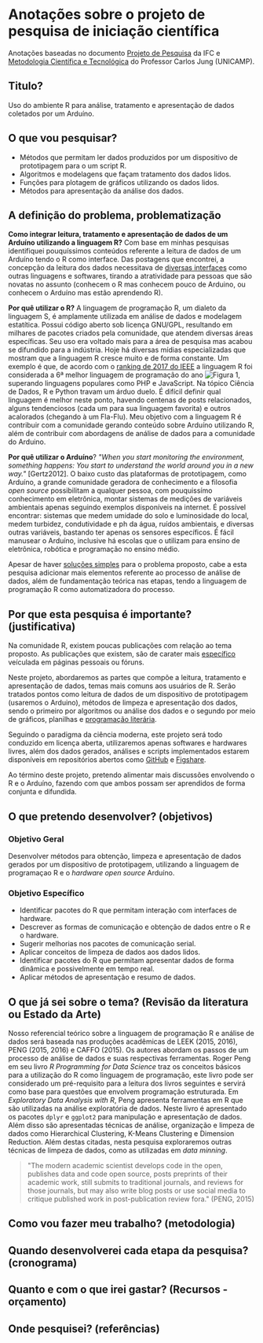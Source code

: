# Anotações sobre o projeto de pesquisa de iniciação científica

Anotações baseadas no documento [Projeto de Pesquisa](http://biblioteca.ifc.edu.br/wp-content/uploads/sites/9/2014/07/Como-elaborar-um-projeto-de-pesquisa-de-Inicia%C3%A7%C3%A3o-Cient%C3%ADfica.pdf) da IFC e [Metodologia Científica e Tecnológica](http://www.dsce.fee.unicamp.br/~antenor/mod8.pdf) do Professor Carlos Jung (UNICAMP).

## Titulo?

Uso do ambiente R para análise, tratamento e apresentação de dados coletados por um Arduíno.

## O que vou pesquisar?

* Métodos que permitam ler dados produzidos por um dispositivo de prototipagem para o um script R.
* Algoritmos e modelagens que façam tratamento dos dados lidos.
* Funções para plotagem de gráficos utilizando os dados lidos.
* Métodos para apresentação da análise dos dados.

## A definição do problema, problematização

**Como integrar leitura, tratamento e apresentação de dados de um Arduíno utilizando a linguagem R?** Com base em minhas pesquisas identifiquei pouquíssimos conteúdos referente a leitura de dados de um Arduíno tendo o R como interface. Das postagens que encontrei, a concepção da leitura dos dados necessitava de [diversas interfaces](https://magesblog.com/post/2012-10-02-connecting-real-world-to-r-with-arduino/) como outras linguagens e softwares, tirando a atratividade para pessoas que são novatas no assunto (conhecem o R mas conhecem pouco de Arduino, ou conhecem o Arduíno mas estão aprendendo R).

**Por quê utilizar o R?** A linguagem de programação R, um dialeto da linguagem S, é amplamente utilizada em análise de dados e modelagem estatítica. Possui código aberto sob licença GNU/GPL, resultando em milhares de pacotes criados pela comunidade, que atendem diversas áreas específicas. Seu uso era voltado mais para a área de pesquisa mas acabou se difundido para a indústria. Hoje há diversas mídias especializadas que mostram que a linguagem R cresce muito e de forma constante. Um exemplo é que, de acordo com o [ranking de 2017 do IEEE](https://spectrum.ieee.org/computing/software/the-2017-top-programming-languages) a linguagem R foi considerada a 6ª melhor linguagem de programação do ano ![Figura 1](r_ranking_I3E.jpeg), superando linguagens populares como PHP e JavaScript.
Na tópico Ciência de Dados, R e Python travam um árduo duelo. É difícil definir qual linguagem é melhor neste ponto, havendo centenas de posts relacionados, alguns tendenciosos (cada um para sua linguagem favorita) e outros acalorados (chegando à um Fla-Flu). Meu objetivo com a linguagem R é contribuir com a comunidade gerando conteúdo sobre Arduíno utilizando R, além de contribuir com abordagens de análise de dados para a comunidade do Arduino.

**Por quê utilizar o Arduíno**? _"When you start monitoring the environment, something happens: You start to understand the world around you in a new way."_ [Gertz2012]. O baixo custo das plataformas de prototipagem, como Arduíno, a grande comunidade geradora de conhecimento e a filosofia *open source* possibilitam a qualquer pessoa, com pouquissímo conhecimento em eletrônica, montar sistemas de medições de variáveis ambientais apenas seguindo exemplos disponíveis na internet. É possível encontrar: sistemas que medem umidade do solo e luminosidade do local, medem turbidez, condutividade e ph da água, ruídos ambientais, e diversas outras variáveis, bastando ter apenas os sensores específicos. É fácil manusear o Arduíno, inclusive há escolas que o utilizam para ensino de eletrônica, robótica e programação no ensino médio.
 
Apesar de haver [soluções simples](https://magesblog.com/post/2015-02-17-reading-arduino-data-directly-into-r/) para o problema proposto, cabe a esta pesquisa adicionar mais elementos referente ao processo de análise de dados, além de fundamentação teórica nas etapas, tendo a linguagem de programação R como automatizadora do processo.

## Por que esta pesquisa é importante? (justificativa)

Na comunidade R, existem poucas publicações com relação ao tema proposto. As publicações que existem, são de carater mais [específico](https://www.r-bloggers.com/displaying-spatial-sensor-data-from-arduino-with-r-on-google-maps/) veículada em páginas pessoais ou fóruns. 

Neste projeto, abordaremos as partes que compõe a leitura, tratamento e apresentação de dados, temas mais comuns aos usuários de R. Serão tratados pontos como leitura de dados de um dispositivo de prototipagem (usaremos o Arduino), métodos de limpeza e apresentação dos dados, sendo o primeiro por algoritmos ou análise dos dados e o segundo por meio de gráficos, planilhas e [programação literária](https://en.wikipedia.org/wiki/Literate_programming).

Seguindo o paradigma da ciência moderna, este projeto será todo conduzido em licença aberta, utilizaremos apenas softwares e hardwares livres, além dos dados gerados, análises e scripts implementados estarem disponíveis em repositórios abertos como [GitHub](https://github.com/) e [Figshare](https://figshare.com/).

Ao término deste projeto, pretendo alimentar mais discussões envolvendo o R e o Arduíno, fazendo com que ambos possam ser aprendidos de forma conjunta e difundida. 

## O que pretendo desenvolver? (objetivos)

### Objetivo Geral

Desenvolver métodos para obtenção, limpeza e apresentação de dados gerados por um dispositivo de prototipagem, utilizando a linguagem de programaçao R e o *hardware open source* Arduíno.

### Objetivo Específico

* Identificar pacotes do R que permitam interação com interfaces de hardware.
* Descrever as formas de comunicação e obtenção de dados entre o R e o hardware.
* Sugerir melhorias nos pacotes de comunicação serial.
* Aplicar conceitos de limpeza de dados aos dados lidos.
* Identificar pacotes do R que permitam apresentar dados de forma dinâmica e possivelmente em tempo real.
* Aplicar métodos de apresentação e resumo de dados.


## O que já sei sobre o tema? (Revisão da literatura ou Estado da Arte) 

Nosso referencial teórico sobre a linguagem de programação R e análise de dados será baseada nas produções acadêmicas de LEEK (2015, 2016), PENG (2015, 2016) e CAFFO (2015). Os autores abordam os passos de um processo de análise de dados e suas respectivas ferramentas. Roger Peng em seu livro _R Programming for Data Science_ traz os conceitos básicos para a utilização do R como linguagem de programação, este livro pode ser considerado um pré-requisito para a leitura dos livros seguintes e servirá como base para questões que envolvem programação estruturada. Em _Exploratory Data Analysis with R_, Peng apresenta ferramentas em R que são utilizadas na análise exploratória de dados. Neste livro é apresentado os pacotes `dplyr` e `ggplot2` para manipulação e apresentação de dados. Além disso são apresentadas técnicas de análise, organização e limpeza de dados como Hierarchical Clustering, K-Means Clustering e Dimension Reduction. Além destas citadas, nesta pesquisa exploraremos outras técnicas de limpeza de dados, como as utilizadas em _data minning_.


> "The modern academic scientist develops code in the open, publishes data and code open source, posts preprints of their academic work, still submits to traditional journals, and reviews for those journals, but may also write blog posts or use social media to critique published work in post-publication review fora." (PENG, 2015)


## Como vou fazer meu trabalho? (metodologia)
## Quando desenvolverei cada etapa da pesquisa? (cronograma)
## Quanto e com o que irei gastar? (Recursos - orçamento) 
## Onde pesquisei? (referências)

